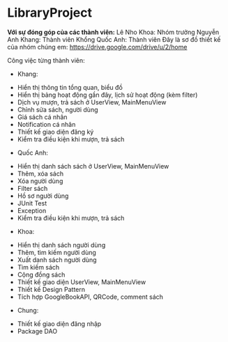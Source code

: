 # LibraryProject
**Với sự đóng góp của các thành viên:**
Lê Nho Khoa: Nhóm trưởng
Nguyễn Anh Khang: Thành viên
Khổng Quốc Anh: Thành viên
Đây là sơ đồ thiết kế của nhóm chúng em:
https://drive.google.com/drive/u/2/home

Công việc từng thành viên:
+ Khang:
- Hiển thị thông tin tổng quan, biểu đồ
- Hiển thị bảng hoạt động gần đây, lịch sử hoạt động (kèm filter)
- Dịch vụ mượn, trả sách ở UserView, MainMenuView
- Chỉnh sửa sách, người dùng
- Giá sách cá nhân
- Notification cá nhân
- Thiết kế giao diện đăng ký
- Kiểm tra điều kiện khi mượn, trả sách

+ Quốc Anh:
- Hiển thị danh sách sách ở UserView, MainMenuView
- Thêm, xóa sách
- Xóa người dùng
- Filter sách
- Hồ sơ người dùng
- JUnit Test
- Exception
- Kiểm tra điều kiện khi mượn, trả sách

+ Khoa:
- Hiển thị danh sách người dùng
- Thêm, tìm kiếm người dùng
- Xuất danh sách người dùng
- Tìm kiếm sách
- Cộng đồng sách
- Thiết kế giao diện UserView, MainMenuView
- Thiết kế Design Pattern
- Tích hợp GoogleBookAPI, QRCode, comment sách

+ Chung:
- Thiết kế giao diện đăng nhập
- Package DAO
